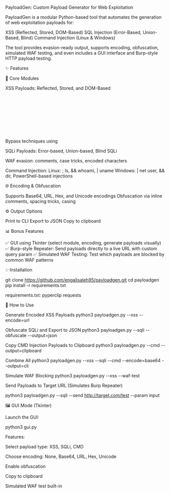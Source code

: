 PayloadGen: Custom Payload Generator for Web Exploitation

PayloadGen is a modular Python-based tool that automates the generation of web exploitation payloads for:

XSS (Reflected, Stored, DOM-Based)
SQL Injection (Error-Based, Union-Based, Blind)
Command Injection (Linux & Windows)

The tool provides evasion-ready output, supports encoding, obfuscation, simulated WAF testing, and even includes a GUI interface and Burp-style HTTP payload testing.

✨ Features

🔧 Core Modules

XSS Payloads:
Reflected, Stored, and DOM-Based

Bypass techniques using <svg>, srcdoc, malformed tags, null bytes

SQLi Payloads:
Error-based, Union-based, Blind SQLi

WAF evasion: comments, case tricks, encoded characters

Command Injection:
Linux: ; ls, && whoami, | uname
Windows: | net user, && dir, PowerShell-based injections

🌐 Encoding & Obfuscation

Supports Base64, URL, Hex, and Unicode encodings
Obfuscation via inline comments, spacing tricks, casing

⚙️ Output Options

Print to CLI
Export to JSON
Copy to clipboard

📊 Bonus Features

✅ GUI using Tkinter (select module, encoding, generate payloads visually)
✅ Burp-style Repeater: Send payloads directly to a live URL with custom query param
✅ Simulated WAF Testing: Test which payloads are blocked by common WAF patterns

💡 Installation

git clone https://github.com/engalisaleh95/payloadgen.git
cd payloadgen
pip install -r requirements.txt

requirements.txt:
pyperclip
requests


🔧 How to Use

Generate Encoded XSS Payloads
python3 payloadgen.py --xss --encode=url

Obfuscate SQLi and Export to JSON
python3 payloadgen.py --sqli --obfuscate --output=json

Copy CMD Injection Payloads to Clipboard
python3 payloadgen.py --cmd --output=clipboard

Combine All
python3 payloadgen.py --xss --sqli --cmd --encode=base64 --output=cli

Simulate WAF Blocking
python3 payloadgen.py --xss --waf-test

Send Payloads to Target URL (Simulates Burp Repeater)

python3 payloadgen.py --sqli --send http://target.com/test --param input

🖼️ GUI Mode (Tkinter)

Launch the GUI:

python3 gui.py

Features:

Select payload type: XSS, SQLi, CMD

Choose encoding: None, Base64, URL, Hex, Unicode

Enable obfuscation

Copy to clipboard

Simulated WAF test built-in